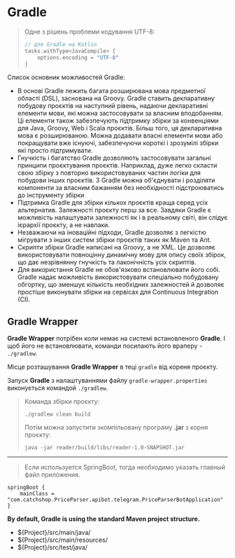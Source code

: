 # Gradle

> Одне з рішень проблеми кодування UTF-8:
> ```kotlin
> // для Gradle на Kotlin
> tasks.withType<JavaCompile> {
>     options.encoding = "UTF-8"
> }
> ```

Список основник можливостей Gradle:
- В основі Gradle лежить багата розширювана мова предметної області (DSL), заснована на Groovy. 
Gradle ставить декларативну побудову проєктів на наступний рівень, надаючи декларативні елементи мови,
які можна застосовувати за власним вподобанням. 
Ці елементи також забезпечують підтримку збірки за конвенціями для Java, Groovy, Web і Scala проєктів.
Більш того, ця декларативна мова є розширюваною.
Можна додавати власні елементи мови або покращувати вже існуючі, 
забезпечуючи короткі і зрозумілі збірки які просто підтримувати.
- Гнучкість і багатство Gradle дозволяють застосовувати загальні принципи проєктування проєктів. 
Наприклад, дуже легко скласти свою збірку з повторно використовуваних частин логіки для побудови інших проєктів. 
З Gradle можна об'єднувати і розділяти компоненти за власним бажанням без необхідності підстроюватись до інструменту збірки
- Підтримка Gradle для збірки кількох проєктів краща серед усіх альтернатив.
Залежності проєкту перш за все.
Завдяки Gradle є можливість налаштувати залежності як і в реальному світі, він слідує ієрархії проєкту, а не навпаки.
- Незважаючи на іноваційні підходи, Gradle дозволяє з легкістю мігрувати з інших систем збірки проєктів таких як Maven та Ant.
- Скрипти збірки Gradle написані на Groovy, а не XML.
Це дозволяє використовувати повноцінну динамічну мову для опису своїх збірок, що дає незрівнянну гнучкість та лаконічність усіх скриптів.
- Для використання Gradle не обов'язково встановлювати його собі.
Gradle надає можливість використовувати спеціально побудовану обгортку, що зменшує кількість необхідних залежностей
й дозволяє простіше виконувати збірки на сервісах для Continuous Integration (CI).



## Gradle Wrapper
**Gradle Wrapper** потрібен коли немає на системі встановленого **Gradle**.
І щоб його не встановлювати, команди посилають його враперу - `./gradlew`.

Місце розташування **Gradle Wrapper** в теці `gradle` від кореня проєкту.

Запуск **Gradle** з налаштуваннями файлу `gradle-wrapper.properties` виконується командой `./gradlew`.

> Команда збірки проєкту:
> ```properties
> ./gradlew clean build
> ```
>
> Потім можна запустити зкомпільовану програму **.jar** з корня проєкту:
> ```properties
> java -jar reader/build/libs/reader-1.0-SNAPSHOT.jar
> ```

***

> Если используется SpringBoot, тогда необходимо указать главный файл приложения.

```properties
springBoot {
	mainClass = "com.catchshop.PriceParser.apibot.telegram.PriceParserBotApplication"
}
```

**By default, Gradle is using the standard Maven project structure.**

- ${Project}/src/main/java/
- ${Project}/src/main/resources/
- ${Project}/src/test/java/
